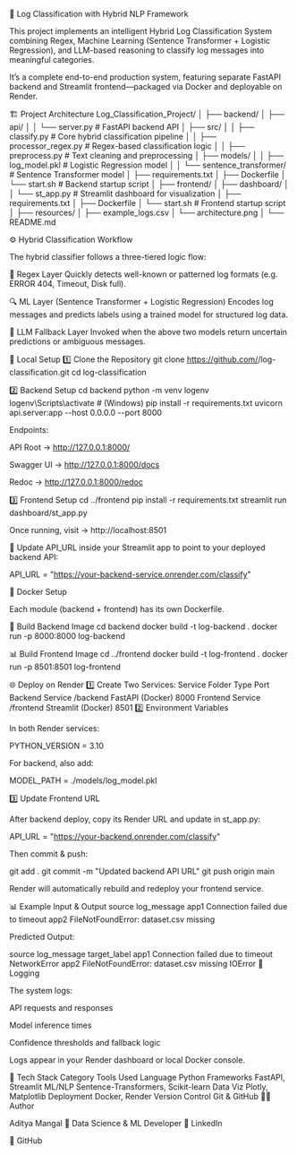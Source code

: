 🧠 Log Classification with Hybrid NLP Framework

This project implements an intelligent Hybrid Log Classification System combining Regex, Machine Learning (Sentence Transformer + Logistic Regression), and LLM-based reasoning to classify log messages into meaningful categories.

It’s a complete end-to-end production system, featuring separate FastAPI backend and Streamlit frontend—packaged via Docker and deployable on Render.

🏗️ Project Architecture
Log_Classification_Project/
│
├── backend/
│   ├── api/
│   │   └── server.py             # FastAPI backend API
│   ├── src/
│   │   ├── classify.py           # Core hybrid classification pipeline
│   │   ├── processor_regex.py    # Regex-based classification logic
│   │   ├── preprocess.py         # Text cleaning and preprocessing
│   ├── models/
│   │   ├── log_model.pkl         # Logistic Regression model
│   │   └── sentence_transformer/ # Sentence Transformer model
│   ├── requirements.txt
│   ├── Dockerfile
│   └── start.sh                  # Backend startup script
│
├── frontend/
│   ├── dashboard/
│   │   └── st_app.py             # Streamlit dashboard for visualization
│   ├── requirements.txt
│   ├── Dockerfile
│   └── start.sh                  # Frontend startup script
│
├── resources/
│   ├── example_logs.csv
│   └── architecture.png
│
└── README.md

⚙️ Hybrid Classification Workflow

The hybrid classifier follows a three-tiered logic flow:

🧩 Regex Layer
Quickly detects well-known or patterned log formats (e.g. ERROR 404, Timeout, Disk full).

🔍 ML Layer (Sentence Transformer + Logistic Regression)
Encodes log messages and predicts labels using a trained model for structured log data.

🧠 LLM Fallback Layer
Invoked when the above two models return uncertain predictions or ambiguous messages.

🚀 Local Setup
1️⃣ Clone the Repository
git clone https://github.com/<your-username>/log-classification.git
cd log-classification

2️⃣ Backend Setup
cd backend
python -m venv logenv
logenv\Scripts\activate          # (Windows)
pip install -r requirements.txt
uvicorn api.server:app --host 0.0.0.0 --port 8000


Endpoints:

API Root → http://127.0.0.1:8000/

Swagger UI → http://127.0.0.1:8000/docs

Redoc → http://127.0.0.1:8000/redoc

3️⃣ Frontend Setup
cd ../frontend
pip install -r requirements.txt
streamlit run dashboard/st_app.py


Once running, visit → http://localhost:8501

🧩 Update API_URL inside your Streamlit app to point to your deployed backend API:

API_URL = "https://your-backend-service.onrender.com/classify"

🐳 Docker Setup

Each module (backend + frontend) has its own Dockerfile.

🧠 Build Backend Image
cd backend
docker build -t log-backend .
docker run -p 8000:8000 log-backend

📊 Build Frontend Image
cd ../frontend
docker build -t log-frontend .
docker run -p 8501:8501 log-frontend

🌐 Deploy on Render
1️⃣ Create Two Services:
Service	Folder	Type	Port
Backend Service	/backend	FastAPI (Docker)	8000
Frontend Service	/frontend	Streamlit (Docker)	8501
2️⃣ Environment Variables

In both Render services:

PYTHON_VERSION = 3.10


For backend, also add:

MODEL_PATH = ./models/log_model.pkl

3️⃣ Update Frontend URL

After backend deploy, copy its Render URL and update in st_app.py:

API_URL = "https://your-backend.onrender.com/classify"


Then commit & push:

git add .
git commit -m "Updated backend API URL"
git push origin main


Render will automatically rebuild and redeploy your frontend service.

📊 Example Input & Output
source	log_message
app1	Connection failed due to timeout
app2	FileNotFoundError: dataset.csv missing

Predicted Output:

source	log_message	target_label
app1	Connection failed due to timeout	NetworkError
app2	FileNotFoundError: dataset.csv missing	IOError
🧾 Logging

The system logs:

API requests and responses

Model inference times

Confidence thresholds and fallback logic

Logs appear in your Render dashboard or local Docker console.

🧠 Tech Stack
Category	Tools Used
Language	Python
Frameworks	FastAPI, Streamlit
ML/NLP	Sentence-Transformers, Scikit-learn
Data Viz	Plotly, Matplotlib
Deployment	Docker, Render
Version Control	Git & GitHub
👨‍💻 Author

Aditya Mangal
💼 Data Science & ML Developer
🔗 LinkedIn

📂 GitHub